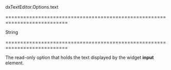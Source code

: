 <!--id-->dxTextEditor.Options.text<!--/id-->
===========================================================================
<!--type-->String<!--/type-->
<!--readonly--><!--/readonly-->
===========================================================================

<!--shortDescription-->
The read-only option that holds the text displayed by the widget **input** element.
<!--/shortDescription-->

<!--fullDescription-->

<!--/fullDescription-->